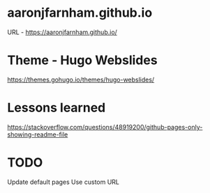 # aaronjfarnham.github.io

URL - https://aaronjfarnham.github.io/

# Theme - Hugo Webslides

https://themes.gohugo.io/themes/hugo-webslides/

# Lessons learned

https://stackoverflow.com/questions/48919200/github-pages-only-showing-readme-file

# TODO

Update default pages
Use custom URL
